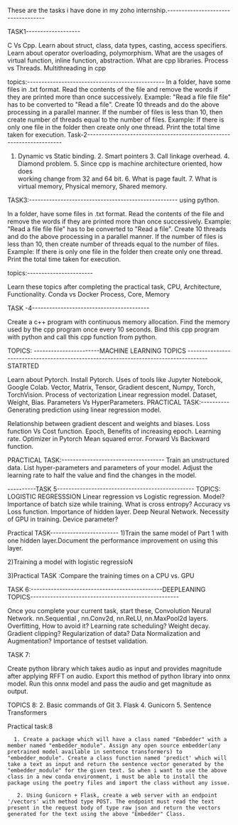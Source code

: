 These are the tasks i have done in my zoho internship.-----------------------------------




TASK1-------------------


C Vs Cpp.
Learn about struct, class, data types, casting, access specifiers.
Learn about operator overloading, polymorphism.
What are the usages of virtual function, inline function, abstraction.
What are cpp libraries.
Process vs Threads.
Multithreading in cpp

topics:------------------------------------------------
In a folder, have some files in .txt format. Read the contents of the file and remove the words if they are printed more than once successively. Example: "Read a file file file" has to be converted to "Read a file".
Create 10 threads and do the above processing in a parallel manner.
If the number of files is less than 10, then create number of threads equal to the number of files. Example: If there is only one file in the folder then create only one thread.
Print the total time taken for execution.
Task-2---------------------------------------------------------------------
  1. Dynamic vs Static binding.
        2. Smart pointers
        3. Call linkage overhead.
        4. Diamond problem.
        5. Since cpp is machine architecture oriented, how does  
            working change from 32 and 64 bit.
        6. What is page fault.
        7. What is virtual memory, Physical memory, Shared memory.




TASK3:----------------------------------------------------
using python.

In a folder, have some files in .txt format. Read the contents of the file and remove the words if they are printed more than once successively. Example: "Read a file file file" has to be converted to "Read a file".
Create 10 threads and do the above processing in a parallel manner.
If the number of files is less than 10, then create number of threads equal to the number of files. Example: If there is only one file in the folder then create only one thread.
Print the total time taken for execution.

topics:-----------------------

Learn these topics after completing the practical task,
CPU, Architecture, Functionality.
Conda vs Docker
Process, Core, Memory


TASK -4-----------------------------------------


Create a c++ program with continuous memory allocation.
Find the memory used by the cpp program once every 10 seconds.
Bind this cpp program with python and call this cpp function from python.

TOPICS:
-----------------------MACHINE LEARNING TOPICS -------------------------------------------------------------------------------------STATRTED

Learn about Pytorch. Install Pytorch. Uses of tools like Jupyter Notebook, Google Colab.
Vector, Matrix, Tensor, Gradient descent, Numpy, Torch, TorchVision.
Process of vectorization
Linear regression model.
Dataset, Weight, Bias. Parameters Vs HyperParameters.
PRACTICAL TASK:----------
Generating prediction using linear regression model.



Relationship between gradient descent and weights and biases.
Loss function Vs Cost function.
Epoch, Benefits of increasing epoch.
Learning rate.
Optimizer in Pytorch
Mean squared error.
Forward Vs Backward function.


PRACTICAL TASK:------------------------------------
Train an unstructured data. List hyper-parameters and parameters of your model. Adjust the learning rate to half the value and find the changes in the model.

----------TASK 5------------------------------------------------
 TOPICS:
LOGISTIC REGRESSSION
Linear regression vs Logistic regression. Model?
Importance of batch size while training.
What is cross entropy? Accuracy vs Loss function. 
Importance of hidden layer. Deep Neural Network.
Necessity of GPU in training. Device parameter? 


Practical TASK------------------------
1)Train the same model of Part 1 with one hidden layer.Document the performance improvement on using this layer.

2)Training a model with logistic regressioN

3)Practical TASK :Compare the training times on a CPU vs. GPU

TASK 6:----------------------------------------------DEEPLEANING TOPICS----------------------------------------------------

Once you complete your current task, start these,
Convolution Neural Network. nn.Sequential , nn.Conv2d, nn.ReLU, nn.MaxPool2d layers.
Overfitting, How to avoid it? Learning rate scheduling? Weight decay. Gradient clipping?
Regularization of data? Data Normalization and Augmentation?
Importance of testset validation. 



TASK 7:

Create python library which takes audio as input and provides magnitude after applying RFFT on audio.
Export this method of python library into onnx model.
Run this onnx model and pass the audio and get magnitude as output.




 TOPICS 8:
      2. Basic commands of Git
      3. Flask
      4. Gunicorn
      5. Sentence Transformers

Practical task:8

      1. Create a package which will have a class named "Embedder" with a member named "embedder_module". Assign any open source embedder(any pretrained model available in sentence transformers) to "embedder_module". Create a class function named 'predict' which will take a text as input and return the sentence vector generated by the "embedder_module" for the given text. So when i want to use the above class in a new conda environment, i must be able to install the package using the poetry files and import the class without any issue.

       2. Using Gunicorn + Flask, create a web server with an endpoint '/vectors' with method type POST. The endpoint must read the text present in the request body of type raw json and return the vectors generated for the text using the above "Embedder" Class.

